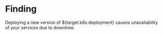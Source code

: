 # Finding

Deploying a new version of ${target.k8s.deployment} causes unavailability of your services due to downtime.
